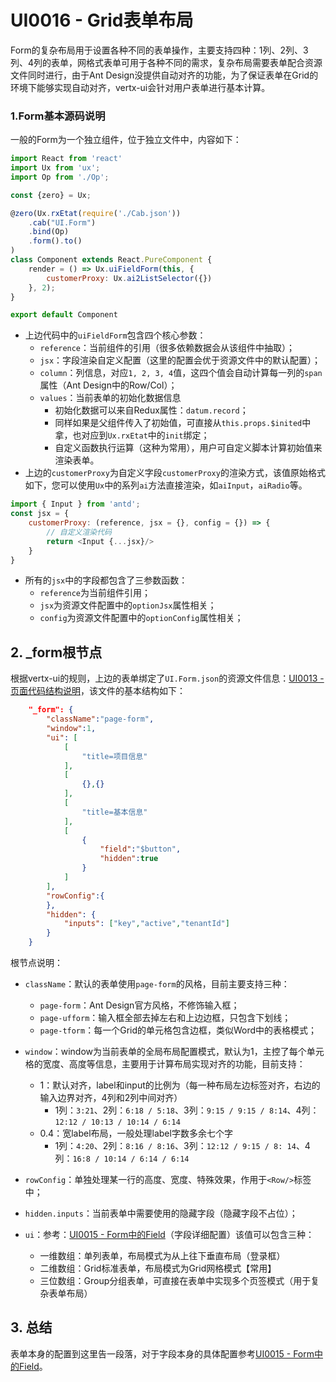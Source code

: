 # UI0016 - Grid表单布局

Form的复杂布局用于设置各种不同的表单操作，主要支持四种：1列、2列、3列、4列的表单，网格式表单可用于各种不同的需求，复杂布局需要表单配合资源文件同时进行，由于Ant Design没提供自动对齐的功能，为了保证表单在Grid的环境下能够实现自动对齐，vertx-ui会针对用户表单进行基本计算。

### 1.Form基本源码说明

一般的Form为一个独立组件，位于独立文件中，内容如下：

```js
import React from 'react'
import Ux from 'ux';
import Op from './Op';

const {zero} = Ux;

@zero(Ux.rxEtat(require('./Cab.json'))
    .cab("UI.Form")
    .bind(Op)
    .form().to()
)
class Component extends React.PureComponent {
    render = () => Ux.uiFieldForm(this, {
        customerProxy: Ux.ai2ListSelector({})
    }, 2);
}

export default Component
```

* 上边代码中的`uiFieldForm`包含四个核心参数：
  * `reference`：当前组件的引用（很多依赖数据会从该组件中抽取）；
  * `jsx`：字段渲染自定义配置（这里的配置会优于资源文件中的默认配置）；
  * `column`：列信息，对应`1, 2, 3, 4`值，这四个值会自动计算每一列的`span`属性（Ant Design中的Row/Col）；
  * `values`：当前表单的初始化数据信息
    * 初始化数据可以来自Redux属性：`datum.record`；
    * 同样如果是父组件传入了初始值，可直接从`this.props.$inited`中拿，也对应到`Ux.rxEtat`中的`init`绑定；
    * 自定义函数执行运算（这种为常用），用户可自定义脚本计算初始值来渲染表单。
* 上边的`customerProxy`为自定义字段`customerProxy`的渲染方式，该值原始格式如下，您可以使用`Ux`中的系列`ai`方法直接渲染，如`aiInput`，`aiRadio`等。

```js
import { Input } from 'antd';
const jsx = {
    customerProxy: (reference, jsx = {}, config = {}) => {
        // 自定义渲染代码
        return <Input {...jsx}/>
    }
}
```

* 所有的`jsx`中的字段都包含了三参数函数：
  * `reference`为当前组件引用；
  * `jsx`为资源文件配置中的`optionJsx`属性相关；
  * `config`为资源文件配置中的`optionConfig`属性相关；

## 2. \_form根节点

根据vertx-ui的规则，上边的表单绑定了`UI.Form.json`的资源文件信息：[UI0013 - 页面代码结构说明](/document/2-kai-fa-wen-dang/ui0013-ye-mian-dai-ma-jie-gou-shuo-ming.md)，该文件的基本结构如下：

```json
    "_form": {
        "className":"page-form",
        "window":1,
        "ui": [
            [
                "title=项目信息"
            ],
            [
                {},{}
            ],
            [
                "title=基本信息"
            ],
            [
                {
                    "field":"$button",
                    "hidden":true
                }
            ]
        ],
        "rowConfig":{
        },
        "hidden": {
            "inputs": ["key","active","tenantId"]
        }
    }
```

根节点说明：

* `className`：默认的表单使用`page-form`的风格，目前主要支持三种：
  * `page-form`：Ant Design官方风格，不修饰输入框；
  * `page-ufform`：输入框全部去掉左右和上边边框，只包含下划线；
  * `page-tform`：每一个Grid的单元格包含边框，类似Word中的表格模式；
* `window`：window为当前表单的全局布局配置模式，默认为1，主控了每个单元格的宽度、高度等信息，主要用于计算布局实现对齐的功能，目前支持：

  * 1：默认对齐，label和input的比例为（每一种布局左边标签对齐，右边的输入边界对齐，4列和2列中间对齐）
    * 1列：`3:21`、2列：`6:18 / 5:18`、3列：`9:15 / 9:15 / 8:14`、4列：`12:12 / 10:13 / 10:14 / 6:14`
  * 0.4：宽label布局，一般处理label字数多余七个字
    * 1列：`4:20`、2列：`8:16 / 8:16`、3列：`12:12 / 9:15 / 8: 14`、4列：`16:8 / 10:14 / 6:14 / 6:14`

* `rowConfig`：单独处理某一行的高度、宽度、特殊效果，作用于`<Row/>`标签中；

* `hidden.inputs`：当前表单中需要使用的隐藏字段（隐藏字段不占位）；

* `ui`：参考：[UI0015 - Form中的Field](/document/2-kai-fa-wen-dang/ui0015-formzhong-de-zi-duan-yan-zheng.md)（字段详细配置）该值可以包含三种：
  * 一维数组：单列表单，布局模式为从上往下垂直布局（登录框）
  * 二维数组：Grid标准表单，布局模式为Grid网格模式【常用】
  * 三位数组：Group分组表单，可直接在表单中实现多个页签模式（用于复杂表单布局）

## 3. 总结

表单本身的配置到这里告一段落，对于字段本身的具体配置参考[UI0015 - Form中的Field](/document/2-kai-fa-wen-dang/ui0015-formzhong-de-zi-duan-yan-zheng.md)。



